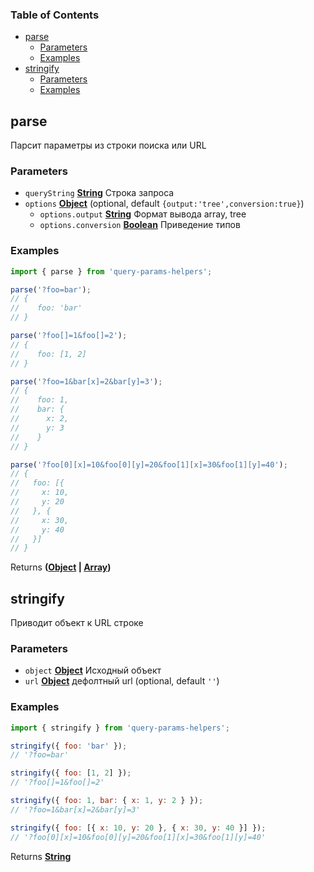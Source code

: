 <!-- Generated by documentation.js. Update this documentation by updating the source code. -->

### Table of Contents

-   [parse][1]
    -   [Parameters][2]
    -   [Examples][3]
-   [stringify][4]
    -   [Parameters][5]
    -   [Examples][6]

## parse

Парсит параметры из строки поиска или URL

### Parameters

-   `queryString` **[String][7]** Строка запроса
-   `options` **[Object][8]**  (optional, default `{output:'tree',conversion:true}`)
    -   `options.output` **[String][7]** Формат вывода array, tree
    -   `options.conversion` **[Boolean][9]** Приведение типов

### Examples

```javascript
import { parse } from 'query-params-helpers';

parse('?foo=bar'); 
// { 
//    foo: 'bar' 
// }

parse('?foo[]=1&foo[]=2'); 
// { 
//    foo: [1, 2] 
// }

parse('?foo=1&bar[x]=2&bar[y]=3'); 
// { 
//    foo: 1, 
//    bar: { 
//      x: 2, 
//      y: 3 
//    } 
// }

parse('?foo[0][x]=10&foo[0][y]=20&foo[1][x]=30&foo[1][y]=40'); 
// { 
//   foo: [{ 
//     x: 10, 
//     y: 20 
//   }, { 
//     x: 30, 
//     y: 40 
//   }] 
// }
```

Returns **([Object][8] \| [Array][10])** 

## stringify

Приводит объект к URL строке

### Parameters

-   `object` **[Object][8]** Исходный объект
-   `url` **[Object][8]** дефолтный url (optional, default `''`)

### Examples

```javascript
import { stringify } from 'query-params-helpers';

stringify({ foo: 'bar' }); 
// '?foo=bar'

stringify({ foo: [1, 2] }); 
// '?foo[]=1&foo[]=2'

stringify({ foo: 1, bar: { x: 1, y: 2 } }); 
// '?foo=1&bar[x]=2&bar[y]=3'

stringify({ foo: [{ x: 10, y: 20 }, { x: 30, y: 40 }] }); 
// '?foo[0][x]=10&foo[0][y]=20&foo[1][x]=30&foo[1][y]=40'
```

Returns **[String][7]** 

[1]: #parse

[2]: #parameters

[3]: #examples

[4]: #stringify

[5]: #parameters-1

[6]: #examples-1

[7]: https://developer.mozilla.org/docs/Web/JavaScript/Reference/Global_Objects/String

[8]: https://developer.mozilla.org/docs/Web/JavaScript/Reference/Global_Objects/Object

[9]: https://developer.mozilla.org/docs/Web/JavaScript/Reference/Global_Objects/Boolean

[10]: https://developer.mozilla.org/docs/Web/JavaScript/Reference/Global_Objects/Array
